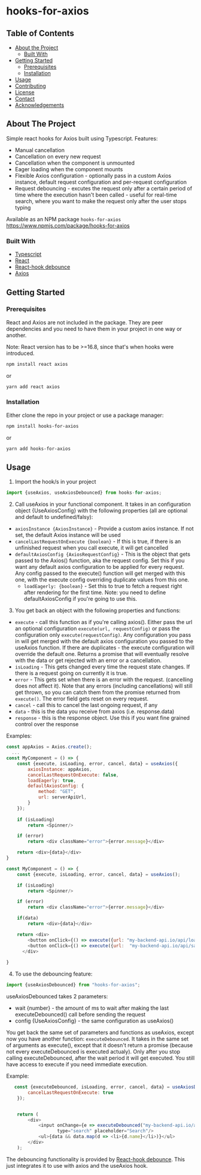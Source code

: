 # hooks-for-axios

## Table of Contents

* [About the Project](#about-the-project)
  * [Built With](#built-with)
* [Getting Started](#getting-started)
  * [Prerequisites](#prerequisites)
  * [Installation](#installation)
* [Usage](#usage)
* [Contributing](#contributing)
* [License](#license)
* [Contact](#contact)
* [Acknowledgements](#acknowledgements)

<!-- ABOUT THE PROJECT -->
## About The Project

Simple react hooks for Axios built using Typescript.
Features:
- Manual cancellation
- Cancellation on every new request
- Cancellation when the component is unmounted
- Eager loading when the component mounts
- Flexible Axios configuration - optionally pass in a custom Axios instance, default request configuration and per-request configuration
- Request debouncing - excutes the request only after a certain period of time where the execution hasn't been called - useful for real-time search, where you want to make the request only after the user stops typing

Available as an NPM package `hooks-for-axios`
https://www.npmjs.com/package/hooks-for-axios

### Built With
* [Typescript](https://www.typescriptlang.org/)
* [React](https://reactjs.org/)
* [React-hook debounce](https://www.npmjs.com/package/@react-hook/debounce)
* [Axios](https://github.com/axios/axios)



## Getting Started

### Prerequisites

React and Axios are not included in the package. They are peer dependencies and you need to have them in your project in one way or another.

Note: React version has to be >=16.8, since that's when hooks were introduced.

```sh
npm install react axios
```
or
```sh
yarn add react axios
```

### Installation

Either clone the repo in your project or use a package manager:
```sh
npm install hooks-for-axios
```
or
```sh
yarn add hooks-for-axios
```

<!-- USAGE EXAMPLES -->
## Usage


1. Import the hook/s in your project
```js
import {useAxios, useAxiosDebounced} from hooks-for-axios;
```

2. Call useAxios in your functional component. It takes in an configuration object {UseAxiosConfig} with the following properties (all are optional and default to undefined/falsy):
- `axiosInstance {AxiosInstance}` - Provide a custom axios instance. If not set, the default Axios instance will be used
- `cancelLastRequestOnExecute {boolean}` - If this is true, if there is an unfinished request when you call execute, it will get cancelled
- `defaultAxiosConfig {AxiosRequestConfig}` - This is the object that gets passed to the Axios() function, aka the request config. Set this if you want any default axios configuration to be applied for every request.  Any config passed to the execute() function  will get merged with this one, with the execute config overriding duplicate values from this one.
    - `loadEagerly: {boolean}` - Set this to true to fetch a request right after rendering for the first time. Note: you need to define defaultAxiosConfig if you're going to use this.
3. You get back an object with the following properties and functions:
- `execute` - call this function as if you're calling axios(). Either pass the url an optional configuration `execute(url, requestConfig)` or pass the configuration only `execute(requestConfig)`. Any configuration you pass in will get merged with the default axios configuration you passed to the useAxios function. If there are duplicates - the execute configuration will override the default one. Returns a promise that will eventually resolve with the data or get rejected with an error or a cancellation.
- `isLoading` - This gets changed every time the request state changes. If there is a request going on currently it is true.
- `error` - This gets set when there is an error with the request. (cancelling does not affect it). Note that any errors (including cancellations) will still get thrown, so you can catch them from the promise returned from `execute()`. The error field gets reset on every request.
- `cancel` - call this to cancel the last ongoing request, if any
- `data` - this is the data you receive from axios (i.e. response.data)
- `response` - this is the response object. Use this if you want fine grained control over the response

Examples:
```js
const appAxios = Axios.create();
  ...
const MyComponent = () => {
    const {execute, isLoading, error, cancel, data} = useAxios({
        axiosInstance: appAxios,
        cancelLastRequestOnExecute: false,
        loadEagerly: true,
        defaultAxiosConfig: {
            method: "GET",
            url: serverApiUrl,
        }
    });
    
    if (isLoading)
        return <Spinner/>

    if (error)
        return <div className="error">{error.message}</div>

    return <div>{data}</div>
}
```


```js
const MyComponent = () => {
    const {execute, isLoading, error, cancel, data} = useAxios();

    if (isLoading)
        return <Spinner/>

    if (error)
        return <div className="error">{error.message}</div>

    if(data)
        return <div>{data}</div>

    return <div>
        <button onClick={() => execute({url: "my-backend-api.io/api/load", method: "GET"})}>Load data</button>
        <button onClick={() => execute({url:  "my-backend-api.io/api/save", method: "POST"})}>Save data</button>
      </div>
    
}
```

4. To use the debouncing feature:
```js
import {useAxiosDebounced} from "hooks-for-axios";
```

useAxiosDebounced takes 2 parameters:
- wait {number} - the amount of ms to wait after making the last executeDebounced() call before sending the request
- config {UseAxiosConfig} - the same configuration as useAxios()

You get back the same set of parameters and functions as useAxios, except now you have another function:
`executeDebounced`. It takes in the same set of arguments as execute(), except that it doesn't return a promise (because not every executeDebounced is executed actualy).
Only after you stop calling executeDebounced, after the wait period it will get executed. You still have access to execute if you need immediate execution.

Example:
```js
   const {executeDebounced, isLoading, error, cancel, data} = useAxiosDebounced(200, {
        cancelLastRequestOnExecute: true
    });


    return (
        <div>
            <input onChange={e => executeDebounced("my-backend-api.io/api/search&query=" + e.target.value)}
                   type="search" placeholder="Search"/>
            <ul>{data && data.map(d => <li>{d.name}</li>)}</ul>
        </div>
    );
```

The debouncing functionality is provided by [React-hook debounce](https://www.npmjs.com/package/@react-hook/debounce). This just integrates it to use with axios and the useAxios hook.
